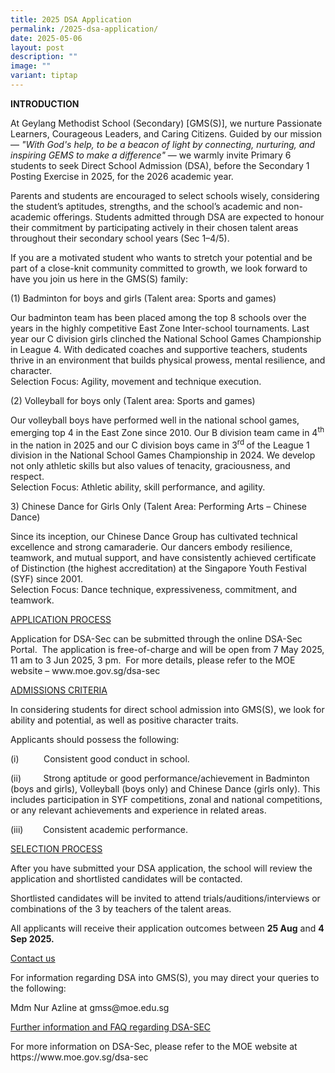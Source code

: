 ```yaml
---
title: 2025 DSA Application
permalink: /2025-dsa-application/
date: 2025-05-06
layout: post
description: ""
image: ""
variant: tiptap
---
```

<p><strong>INTRODUCTION</strong>
</p>
<p></p>
<p>At Geylang Methodist School (Secondary) [GMS(S)], we nurture Passionate
Learners, Courageous Leaders, and Caring Citizens. Guided by our mission
— <em>"With God's help, to be a beacon of light by connecting, nurturing, and inspiring GEMS to make a difference"</em> —
we warmly invite Primary 6 students to seek Direct School Admission (DSA),
before the Secondary 1 Posting Exercise in 2025, for the 2026 academic
year.</p>
<p>Parents and students are encouraged to select schools wisely, considering
the student’s aptitudes, strengths, and the school’s academic and non-academic
offerings. Students admitted through DSA are expected to honour their commitment
by participating actively in their chosen talent areas throughout their
secondary school years (Sec 1–4/5).</p>
<p></p>
<p>If you are a motivated student who wants to stretch your potential and
be part of a close-knit community committed to growth, we look forward
to have you join us here in the GMS(S) family:</p>
<p></p>
<p>(1) Badminton for boys and girls (Talent area: Sports and games)</p>
<p>Our badminton team has been placed among the top 8 schools over the years
in the highly competitive East Zone Inter-school tournaments. Last year
our C division girls clinched the National School Games Championship in
League 4. With dedicated coaches and supportive teachers, students thrive
in an environment that builds physical prowess, mental resilience, and
character.
<br>Selection Focus: Agility, movement and technique execution.</p>
<p></p>
<p>(2) Volleyball for boys only (Talent area: Sports and games)</p>
<p>Our volleyball boys have performed well in the national school games,
emerging top 4 in the East Zone since 2010. Our B division team came in
4<sup>th</sup> in the nation in 2025 and our C division boys came in 3<sup>rd </sup>of
the League 1 division in the National School Games Championship in 2024.
We develop not only athletic skills but also values of tenacity, graciousness,
and respect.
<br>Selection Focus: Athletic ability, skill performance, and agility.</p>
<p></p>
<p>3) Chinese Dance for Girls Only (Talent Area: Performing Arts – Chinese
Dance)</p>
<p>Since its inception, our Chinese Dance Group has cultivated technical
excellence and strong camaraderie. Our dancers embody resilience, teamwork,
and mutual support, and have consistently achieved certificate of Distinction
(the highest accreditation) at the Singapore Youth Festival (SYF) since
2001.
<br>Selection Focus: Dance technique, expressiveness, commitment, and teamwork.</p>
<p></p>
<p><u>APPLICATION PROCESS</u>
</p>
<p>Application for DSA-Sec can be submitted through the online DSA-Sec Portal.&nbsp;
The application is free-of-charge and will be open from 7 May 2025, 11
am to 3 Jun 2025, 3 pm.&nbsp; For more details, please refer to the MOE
website –&nbsp;<a rel="noopener noreferrer nofollow" target="_blank">www.moe.gov.sg/dsa-sec</a>
</p>
<p></p>
<p><u>ADMISSIONS CRITERIA</u>
</p>
<p>In considering students for direct school admission into GMS(S), we look
for ability and potential, as well as positive character traits.</p>
<p>Applicants should possess the following:</p>
<p>(i)&nbsp;&nbsp;&nbsp;&nbsp;&nbsp;&nbsp;&nbsp;&nbsp;&nbsp;&nbsp;Consistent
good conduct in school.</p>
<p>(ii)&nbsp;&nbsp;&nbsp;&nbsp;&nbsp;&nbsp;&nbsp;&nbsp;&nbsp;Strong aptitude
or <a rel="noopener noreferrer nofollow" target="_blank">good performance</a>/achievement
in Badminton (boys and girls), Volleyball (boys only) and Chinese Dance
(girls only). This includes participation in SYF competitions, zonal and
national competitions, or any relevant achievements and experience in related
areas.</p>
<p>(iii)&nbsp;&nbsp;&nbsp;&nbsp;&nbsp;&nbsp;&nbsp;&nbsp;Consistent academic
performance.</p>
<p></p>
<p></p>
<p><u>SELECTION PROCESS</u>
</p>
<p>After you have submitted your DSA application, the school will review
the application and shortlisted candidates will be contacted.</p>
<p>Shortlisted candidates will be invited to attend trials/auditions/interviews
or combinations of the 3 by teachers of the talent areas.</p>
<p>All applicants will receive their application outcomes between <strong>25 Aug</strong> and <strong>4 Sep 2025.</strong>
</p>
<p></p>
<p><u>Contact us</u>
</p>
<p>For information regarding DSA into GMS(S), you may direct your queries
to the following:</p>
<p>Mdm Nur Azline at <a rel="noopener noreferrer nofollow" target="_blank">gmss@moe.edu.sg</a>
</p>
<p><u>Further information and FAQ regarding DSA-SEC</u>
</p>
<p>For more information on DSA-Sec, please refer to the MOE website at
<a rel="noopener noreferrer nofollow" target="_blank">https://www.moe.gov.sg/dsa-sec</a>
</p>
<p>&nbsp;</p>